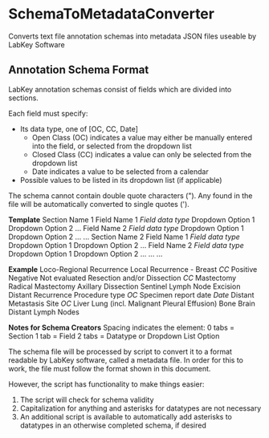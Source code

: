 # SchemaToMetadataConverter
Converts text file annotation schemas into metadata JSON files useable by LabKey Software

## Annotation Schema Format
LabKey annotation schemas consist of fields which are divided into sections.

Each field must specify:
* Its data type, one of [OC, CC, Date]
    * Open Class (OC) indicates a value may either be manually entered into the field, or selected from the dropdown list
	* Closed Class (CC) indicates a value can only be selected from the dropdown list
	* Date indicates a value to be selected from a calendar
* Possible values to be listed in its dropdown list (if applicable)

The schema cannot contain double quote characters ("). Any found in the file will be automatically converted to single quotes (').

**Template**
Section Name 1
	Field Name 1
		*Field data type*
		Dropdown Option 1
		Dropdown Option 2
		...
	Field Name 2
		*Field data type*
		Dropdown Option 1
		Dropdown Option 2
		...
	...
Section Name 2
	Field Name 1
		*Field data type*
		Dropdown Option 1
		Dropdown Option 2
		...
	Field Name 2
		*Field data type*
		Dropdown Option 1
		Dropdown Option 2
		...
	...
...

**Example**
Loco-Regional Recurrence
	Local Recurrence - Breast
		*CC*
		Positive
		Negative
		Not evaluated
	Resection and/or Dissection
		*CC*
		Mastectomy
		Radical Mastectomy
		Axillary Dissection
		Sentinel Lymph Node Excision
Distant Recurrence
	Procedure type
		*OC*
	Specimen report date
		*Date*
	Distant Metastasis Site
		*OC*
		Liver
		Lung (incl. Malignant Pleural Effusion)
		Bone
		Brain
		Distant Lymph Nodes

**Notes for Schema Creators**
Spacing indicates the element:
	0 tabs = Section
	1 tab =  Field
	2 tabs = Datatype or Dropdown List Option

The schema file will be processed by script to convert it to a format readable by LabKey software, called a metadata file.
In order for this to work, the file must follow the format shown in this document.

However, the script has functionality to make things easier:
1. The script will check for schema validity
2. Capitalization for anything and asterisks for datatypes are not necessary
3. An additional script is available to automatically add asterisks to datatypes in an otherwise completed schema, if desired